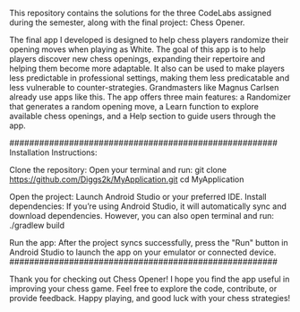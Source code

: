This repository contains the solutions for the three CodeLabs assigned during the semester, along with the final project: Chess Opener.

The final app I developed is designed to help chess players randomize their opening moves when playing as White. The goal of this app is to help players discover new chess openings, expanding their repertoire and helping them become more adaptable.
It also can be used to make players less predictable in professional settings, making them less predicatable and less vulnerable to counter-strategies. Grandmasters like Magnus Carlsen already use apps like this.
The app offers three main features: a Randomizer that generates a random opening move, a Learn function to explore available chess openings, and a Help section to guide users through the app.

######################################################
Installation Instructions:

Clone the repository:
Open your terminal and run:
git clone https://github.com/Diggs2k/MyApplication.git
cd MyApplication

Open the project:
Launch Android Studio or your preferred IDE.
Install dependencies:
If you’re using Android Studio, it will automatically sync and download dependencies. However, you can also open terminal and run:
./gradlew build

Run the app:
After the project syncs successfully, press the "Run" button in Android Studio to launch the app on your emulator or connected device.
######################################################

Thank you for checking out Chess Opener! I hope you find the app useful in improving your chess game. Feel free to explore the code, contribute, or provide feedback. Happy playing, and good luck with your chess strategies!
